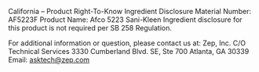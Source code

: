  
 
 
California – Product Right-To-Know Ingredient Disclosure 
Material Number: AF5223F 
Product Name: Afco 5223 Sani-Kleen 
Ingredient disclosure for this product is not required per SB 258 Regulation. 
 
For additional information or question, please contact us at: 
Zep, Inc. 
C/O Technical Services 
3330 Cumberland Blvd. SE, Ste 700 
Atlanta, GA 30339 
Email: asktech@zep.com 
 
 
 
 
